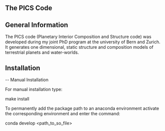 ## The PICS Code

## General Information

The PICS code (Planetary Interior Composition and Structure code) was developed during my joint PhD program at the university of Bern and Zurich. It generates one dimensional, static structure and composition models of terrestrial planets and water-worlds.

## Installation

-- Manual Installation

For manual installation type:

make install

To permanently add the package path to an anaconda environment activate the corresponding environment and enter the command:

conda develop <path_to_so_file>
